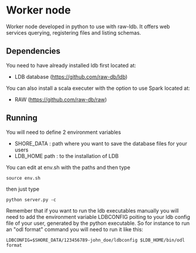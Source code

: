 # Worker node
Worker node developed in python to use with raw-ldb.
It offers web services  querying, registering files and listing schemas.


## Dependencies 
You need to have already installed ldb first located at:
* LDB database (https://github.com/raw-db/ldb)

You can also install a scala executer with the option to use Spark located at:
* RAW (https://github.com/raw-db/raw)

## Running

You will need to define 2 environment variables
* SHORE_DATA :  path where you want to save the database files for your users
* LDB_HOME path :  to the installation of LDB

You can edit at env.sh with the paths and then type
```
source env.sh
```

then just type 
```
python server.py -c
```

Remember that if you want to run the ldb executables manually you will need to add the environment variable LDBCONFIG 
poiting to your ldb config file of your user, generated by the python executable.
So for instance to run an "odl format" command you will need to run it like this:
```
LDBCONFIG=$SHORE_DATA/123456789-john_doe/ldbconfig $LDB_HOME/bin/odl format
```








